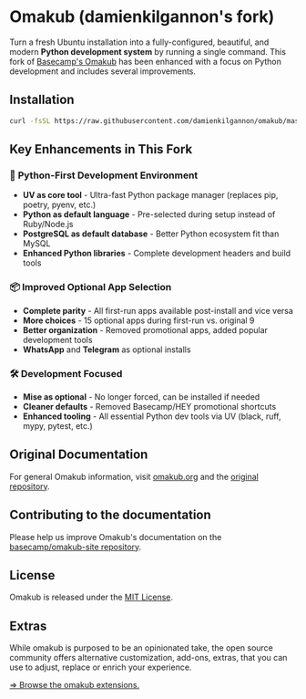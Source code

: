 # Omakub (damienkilgannon's fork)

Turn a fresh Ubuntu installation into a fully-configured, beautiful, and modern **Python development system** by running a single command. This fork of [Basecamp's Omakub](https://github.com/basecamp/omakub) has been enhanced with a focus on Python development and includes several improvements.

## Installation

```bash
curl -fsSL https://raw.githubusercontent.com/damienkilgannon/omakub/master/boot.sh | bash
```

## Key Enhancements in This Fork

### 🐍 **Python-First Development Environment**
- **UV as core tool** - Ultra-fast Python package manager (replaces pip, poetry, pyenv, etc.)
- **Python as default language** - Pre-selected during setup instead of Ruby/Node.js
- **PostgreSQL as default database** - Better Python ecosystem fit than MySQL
- **Enhanced Python libraries** - Complete development headers and build tools

### 📦 **Improved Optional App Selection**
- **Complete parity** - All first-run apps available post-install and vice versa
- **More choices** - 15 optional apps during first-run vs. original 9
- **Better organization** - Removed promotional apps, added popular development tools
- **WhatsApp** and **Telegram** as optional installs

### 🛠️ **Development Focused**
- **Mise as optional** - No longer forced, can be installed if needed
- **Cleaner defaults** - Removed Basecamp/HEY promotional shortcuts
- **Enhanced tooling** - All essential Python dev tools via UV (black, ruff, mypy, pytest, etc.)

## Original Documentation

For general Omakub information, visit [omakub.org](https://omakub.org) and the [original repository](https://github.com/basecamp/omakub).

## Contributing to the documentation

Please help us improve Omakub's documentation on the [basecamp/omakub-site repository](https://github.com/basecamp/omakub-site).

## License

Omakub is released under the [MIT License](https://opensource.org/licenses/MIT).

## Extras

While omakub is purposed to be an opinionated take, the open source community offers alternative customization, add-ons, extras, that you can use to adjust, replace or enrich your experience.

[⇒ Browse the omakub extensions.](EXTENSIONS.md)
